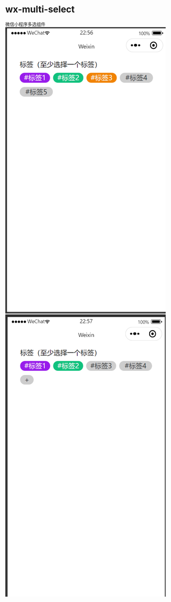 # wx-multi-select
微信小程序多选组件
![image](https://raw.githubusercontent.com/chenjiaqi0912/wx-multi-select/main/images/1.png)
![image](https://raw.githubusercontent.com/chenjiaqi0912/wx-multi-select/main/images/2.png)
